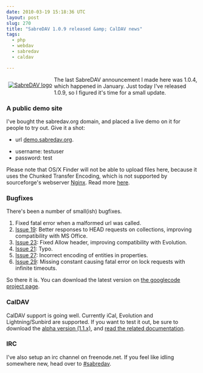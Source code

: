 ```yaml
---
date: 2010-03-19 15:18:36 UTC
layout: post
slug: 270
title: "SabreDAV 1.0.9 released &amp; CalDAV news"
tags:
  - php
  - webdav
  - sabredav
  - caldav

---
```

<p style="float: left; padding: 0 5px 0 5px"><a href="http://code.google.com/p/sabredav/"><img src="http://sabredav.org/img/sabredav_logo1.png" alt="SabreDAV logo" /></a></p>

<p>The last SabreDAV announcement I made here was 1.0.4, which happened in January. Just today I've released 1.0.9, so I figured it's time for a small update.</p>

<h3>A public demo site</h3>

<p>I've bought the sabredav.org domain, and placed a live demo on it for people to try out. Give it a shot:</p>

<ul>
  <li>url <a href="http://demo.sabredav.org/">demo.sabredav.org</a>.</p>
  <li>username: testuser</li>
  <li>password: test</li>
</ul>

<p>Please note that OS/X Finder will not be able to upload files here, because it uses the Chunked Transfer Encoding, which is not supported by sourceforge's webserver <a href="http://nginx.org/">Nginx</a>. Read more <a href="http://www.rooftopsolutions.nl/article/260">here</a>.</p>

<h3>Bugfixes</h3>

<p>There's been a number of small(ish) bugfixes.</p>

<ol>
  <li>Fixed fatal error when a malformed url was called.</li>
  <li><a href="http://code.google.com/p/sabredav/issues/detail?id=19">Issue 19</a>: Better responses to HEAD requests on collections, improving compatibility with MS Office.</li>
  <li><a href="http://code.google.com/p/sabredav/issues/detail?id=23">Issue 23</a>: Fixed Allow header, improving compatibility with Evolution.</li>
  <li><a href="http://code.google.com/p/sabredav/issues/detail?id=21">Issue 21</a>: Typo.</li>
  <li><a href="http://code.google.com/p/sabredav/issues/detail?id=27">Issue 27</a>: Incorrect encoding of entities in properties.</li>
  <li><a href="http://code.google.com/p/sabredav/issues/detail?id=29">Issue 29</a>: Missing constant causing fatal error on lock requests with infinite timeouts.</li>
</ol>

<p>So there it is. You can download the latest version on <a href="http://code.google.com/p/sabredav/downloads/">the googlecode project page</a>.</p>

<h3>CalDAV</h3>

<p>CalDAV support is going well. Currently iCal, Evolution and Lightning/Sunbird are supported. If you want to test it out, be sure to download the <a href="http://code.google.com/p/sabredav/downloads/list">alpha version (1.1.x)</a>, and <a href="http://code.google.com/p/sabredav/wiki/CalDAV">read the related documentation</a>.</p>

<h3>IRC</h3>

<p>I've also setup an irc channel on freenode.net. If you feel like idling somewhere new, head over to <a href="irc://freenode.net/#sabredav">#sabredav</a>.</p>
